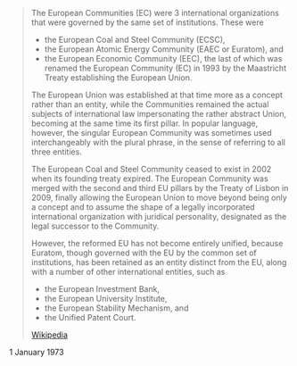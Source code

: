 
> The European Communities (EC) were 3 international organizations 
> that were governed by the same set of institutions. These were 
> - the European Coal and Steel Community (ECSC), 
> - the European Atomic Energy Community (EAEC or Euratom), and 
> - the European Economic Community (EEC), 
> the last of which was renamed the European Community (EC) in 1993 
> by the Maastricht Treaty establishing the European Union. 
> 
> The European Union was established at that time more as a concept rather than an entity, 
> while the Communities remained the actual subjects of international law 
> impersonating the rather abstract Union, becoming at the same time its first pillar. 
> In popular language, however, 
> the singular European Community was sometimes used interchangeably with the plural phrase, 
> in the sense of referring to all three entities.
>
> The European Coal and Steel Community ceased to exist in 2002 when its founding treaty expired. 
> The European Community was merged with the second and third EU pillars 
> by the Treaty of Lisbon in 2009, 
> finally allowing the European Union to move beyond being only a concept 
> and to assume the shape of a legally incorporated international organization 
> with juridical personality, designated as the legal successor to the Community. 
> 
> However, the reformed EU has not become entirely unified, 
> because Euratom, though governed with the EU by the common set of institutions, 
> has been retained as an entity distinct from the EU, 
> along with a number of other international entities, such as 
> - the European Investment Bank, 
> - the European University Institute, 
> - the European Stability Mechanism, and 
> - the Unified Patent Court.
>
> [Wikipedia](https://en.wikipedia.org/wiki/European%20Communities)



1 January 1973

